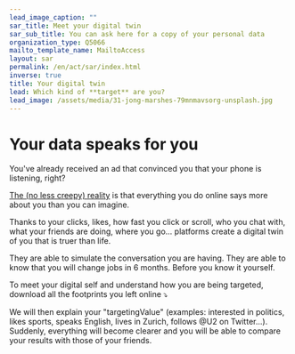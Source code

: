 ```yaml
---
lead_image_caption: ""
sar_title: Meet your digital twin
sar_sub_title: You can ask here for a copy of your personal data
organization_type: Q5066
mailto_template_name: MailtoAccess
layout: sar
permalink: /en/act/sar/index.html
inverse: true
title: Your digital twin
lead: Which kind of **target** are you?
lead_image: /assets/media/31-jong-marshes-79mnmavsorg-unsplash.jpg
---
```

# Your data speaks for you

You've already received an ad that convinced you that your phone is listening, right?

[The (no less creepy) reality](https://qz.com/1609356/your-phone-is-not-recording-your-conversations/) is that everything you do online says more about you than you can imagine.

Thanks to your clicks, likes, how fast you click or scroll, who you chat with, what your friends are doing, where you go... platforms create a digital twin of you that is truer than life.

They are able to simulate the conversation you are having. They are able to know that you will change jobs in 6 months. Before you know it yourself.

To meet your digital self and understand how you are being targeted, download all the footprints you left online ⤵️

We will then explain your "targetingValue" (examples: interested in politics, likes sports, speaks English, lives in Zurich, follows @U2 on Twitter...). Suddenly, everything will become clearer and you will be able to compare your results with those of your friends.